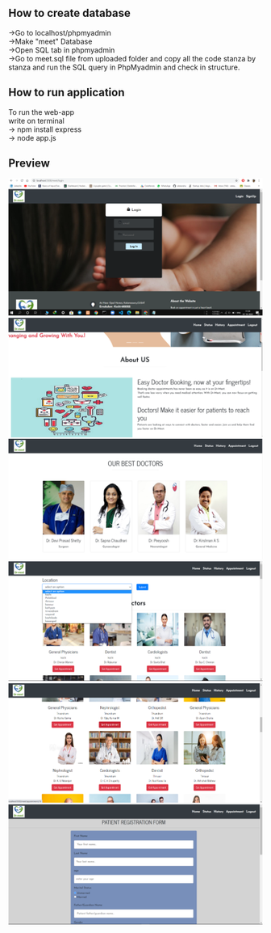 
## How to create database
->Go to localhost/phpmyadmin <br>
->Make "meet" Database <br>
->Open SQL tab in phpmyadmin <br>
->Go to meet.sql file from uploaded folder and copy all the code stanza by stanza and run the SQL query in PhpMyadmin and check in structure.

## How to run application
To run the web-app <br>
write on terminal <br>
-> npm install express <br>
-> node app.js <br>

## Preview
![](public/image/Screenshot_login.png) <br>
![](public/image/Screenshot_b.png) <br>
![](public/image/Screenshot_c.png) <br>
![](public/image/Screenshot_d.png) <br>
![](public/image/Screenshot_e.png) <br>
![](public/image/Screenshot_f.png) <br>




 
